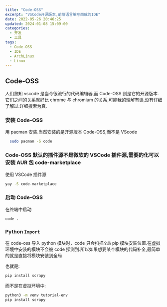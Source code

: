 ```yaml
---
title: "Code-OSS"
excerpt: "VSCode开源版本,前端语言编写而成的IDE"
date: 2022-05-26 20:46:25
updated: 2024-01-08 15:09:00
categories: 
  - 开发
  - 工具
tags:
  - Code-OSS
  - IDE
  - ArchLinux
  - Linux
---
```


## Code-OSS

人们熟知 vscode 是当今很流行的代码编辑器,而 Code-OSS 则是它的开源版本.它们之间的关系就好比 chrome 与 chromium 的关系,可能我的理解有误,没有仔细了解过.详细搜索为真.

### 安装 Code-OSS

用 pacman 安装.当然安装的是开源版本 Code-OSS,而不是 VScode

```bash
  sudo pacman -S code
```

### Code-OSS 默认的插件源不是微软的 VSCode 插件源,需要的化可以安装 AUR 包 code-marketplace

使用 VSCode 插件源

```bash
yay -S code-marketplace
```

### 启动 Code-OSS

在终端中启动

```bash
code .
```

### Python `Import`

在 code-oss 导入 python 模块时，code 只会扫描`全局` pip 模块安装位置.在虚拟环境中安装的模块不会被 code 探测到.所以如果想要某个模块的代码补全,最简单的就是直接将模块安装到全局

也就是:

```bash
pip install scrapy
```

而不是在虚拟环境中:

```bash
python3 -m venv tutorial-env
pip install scrapy
```
